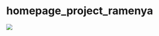 # homepage_project_ramenya
<div>
  <img src="https://user-images.githubusercontent.com/32955060/42287097-055b87c2-7ff0-11e8-982f-22fd2f4371bf.gif"
</div>
